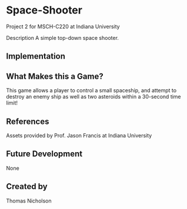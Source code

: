# Space-Shooter
Project 2 for MSCH-C220 at Indiana University

Description
A simple top-down space shooter.

## Implementation

## What Makes this a Game?
This game allows a player to control a small spaceship, and attempt to destroy an enemy ship as well as two asteroids within a 30-second time limit!

## References
Assets provided by Prof. Jason Francis at Indiana University

## Future Development
None

## Created by
Thomas Nicholson
